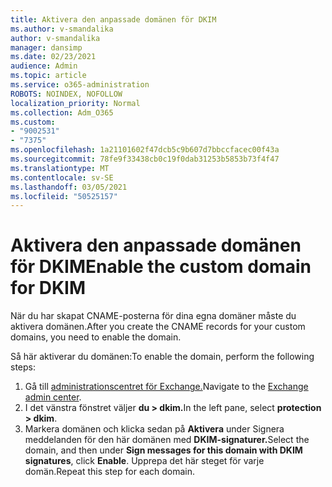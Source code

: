 ```yaml
---
title: Aktivera den anpassade domänen för DKIM
ms.author: v-smandalika
author: v-smandalika
manager: dansimp
ms.date: 02/23/2021
audience: Admin
ms.topic: article
ms.service: o365-administration
ROBOTS: NOINDEX, NOFOLLOW
localization_priority: Normal
ms.collection: Adm_O365
ms.custom:
- "9002531"
- "7375"
ms.openlocfilehash: 1a21101602f47dcb5c9b607d7bbccfacec00f43a
ms.sourcegitcommit: 78fe9f33438cb0c19f0dab31253b5853b73f4f47
ms.translationtype: MT
ms.contentlocale: sv-SE
ms.lasthandoff: 03/05/2021
ms.locfileid: "50525157"
---
```

# <a name="enable-the-custom-domain-for-dkim"></a><span data-ttu-id="8a966-102">Aktivera den anpassade domänen för DKIM</span><span class="sxs-lookup"><span data-stu-id="8a966-102">Enable the custom domain for DKIM</span></span>

<span data-ttu-id="8a966-103">När du har skapat CNAME-posterna för dina egna domäner måste du aktivera domänen.</span><span class="sxs-lookup"><span data-stu-id="8a966-103">After you create the CNAME records for your custom domains, you need to enable the domain.</span></span>

<span data-ttu-id="8a966-104">Så här aktiverar du domänen:</span><span class="sxs-lookup"><span data-stu-id="8a966-104">To enable the domain, perform the following steps:</span></span>

1. <span data-ttu-id="8a966-105">Gå till [administrationscentret för Exchange.](https://outlook.office365.com/ecp/)</span><span class="sxs-lookup"><span data-stu-id="8a966-105">Navigate to the [Exchange admin center](https://outlook.office365.com/ecp/).</span></span>
2. <span data-ttu-id="8a966-106">I det vänstra fönstret väljer **du > dkim.**</span><span class="sxs-lookup"><span data-stu-id="8a966-106">In the left pane, select **protection > dkim**.</span></span>
3. <span data-ttu-id="8a966-107">Markera domänen och klicka sedan på **Aktivera** under Signera meddelanden för den här domänen med **DKIM-signaturer.**</span><span class="sxs-lookup"><span data-stu-id="8a966-107">Select the domain, and then under **Sign messages for this domain with DKIM signatures**, click **Enable**.</span></span> <span data-ttu-id="8a966-108">Upprepa det här steget för varje domän.</span><span class="sxs-lookup"><span data-stu-id="8a966-108">Repeat this step for each domain.</span></span>

